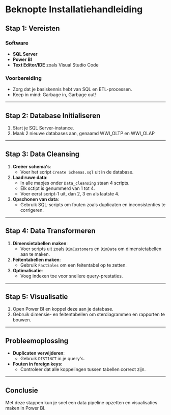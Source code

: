 # Beknopte Installatiehandleiding

## Stap 1: Vereisten

### Software

- **SQL Server**
- **Power BI**
- **Text Editor/IDE** zoals Visual Studio Code

### Voorbereiding

- Zorg dat je basiskennis hebt van SQL en ETL-processen.
- Keep in mind: Garbage in, Garbage out!

---

## Stap 2: Database Initialiseren

1. Start je SQL Server-instance.
2. Maak 2 nieuwe databases aan, genaamd WWI_OLTP en WWI_OLAP

---

## Stap 3: Data Cleansing

1. **Creëer schema's**:
   - Voer het script `Create Schemas.sql` uit in de database.
2. **Laad ruwe data**:
   - In alle mapjes onder `Data_cleansing` staan 4 scripts.
   - Elk sctipt is genummerd van 1 tot 4.
   - Voer eerst script-1 uit, dan 2, 3 en als laatste 4.
3. **Opschonen van data**:
   - Gebruik SQL-scripts om fouten zoals duplicaten en inconsistenties te corrigeren.

---

## Stap 4: Data Transformeren

1. **Dimensietabellen maken**:
   - Voer scripts uit zoals `DimCustomers` en `DimDate` om dimensietabellen aan te maken.
2. **Feitentabellen maken**:
   - Gebruik `FactSales` om een feitentabel op te zetten.
3. **Optimalisatie**:
   - Voeg indexen toe voor snellere query-prestaties.

---

## Stap 5: Visualisatie

1. Open Power BI en koppel deze aan je database.
2. Gebruik dimensie- en feitentabellen om sterdiagrammen en rapporten te bouwen.

---

## Probleemoplossing

- **Duplicaten verwijderen**:
  - Gebruik `DISTINCT` in je query's.
- **Fouten in foreign keys**:
  - Controleer dat alle koppelingen tussen tabellen correct zijn.

---

## Conclusie

Met deze stappen kun je snel een data pipeline opzetten en visualisaties maken in Power BI.

